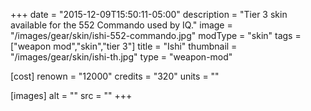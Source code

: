 +++
date = "2015-12-09T15:50:11-05:00"
description = "Tier 3 skin available for the 552 Commando used by IQ."
image = "/images/gear/skin/ishi-552-commando.jpg"
modType = "skin"
tags = ["weapon mod","skin","tier 3"]
title = "Ishi"
thumbnail = "/images/gear/skin/ishi-th.jpg"
type = "weapon-mod"

[cost]
  renown = "12000"
  credits = "320"
  units = ""

[images]
  alt = ""
  src = ""
+++
